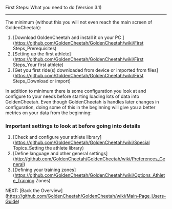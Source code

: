 First Steps: What you need to do (Version 3.1)
***
The minimum (without this you will not even reach the main screen of GoldenCheetah):

1. [Download GoldenCheetah and install it on your PC ](https://github.com/GoldenCheetah/GoldenCheetah/wiki/First Steps_Prerequisites)
2. [Setting up the first athlete](https://github.com/GoldenCheetah/GoldenCheetah/wiki/First Steps_Your first athlete) 
3. [Get you first ride(s) downloaded from device or imported from files](https://github.com/GoldenCheetah/GoldenCheetah/wiki/First Steps_Download or import) 

In addition to minimum there is some configuration you look at and configure to your needs before starting loading lots of data into GoldenCheetah. Even though GoldenCheetah is handles later changes in configuration, doing some of this in the beginning will give you a better metrics on your data from the beginning:

### Important settings to look at before going into details

1. [Check and configure your athlete library](https://github.com/GoldenCheetah/GoldenCheetah/wiki/Special Topics_Setting the athlete library) 
2. [Define language and other general settings] (http://github.com/GoldenCheetah/GoldenCheetah/wiki/Preferences_General) 
3. [Defining your training zones](https://github.com/GoldenCheetah/GoldenCheetah/wiki/Options_Athlete_Training Zones)

NEXT: [Back the Overview] (https://github.com/GoldenCheetah/GoldenCheetah/wiki/Main-Page_Users-Guide)